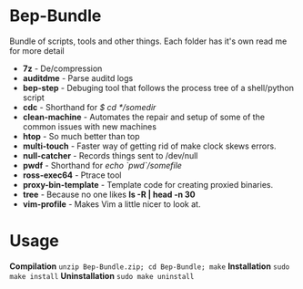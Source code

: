# Bep-Bundle
Bundle of scripts, tools and other things. Each folder has it's own read me for more detail
* **7z** - De/compression
* **auditdme** - Parse auditd logs
* **bep-step** - Debuging tool that follows the process tree of a shell/python script 
* **cdc** - Shorthand for _$ cd */*somedir*_
* **clean-machine** - Automates the repair and setup of some of the common issues with new machines
* **htop** - So much better than top
* **multi-touch** - Faster way of getting rid of make clock skews errors. 
* **null-catcher** - Records things sent to /dev/null
* **pwdf** - Shorthand for _echo \`pwd\`/somefile_
* **ross-exec64** - Ptrace tool
* **proxy-bin-template** - Template code for creating proxied binaries.
* **tree** - Because no one likes __ls -R | head -n 30__
* **vim-profile** - Makes Vim a little nicer to look at. 

# Usage 
**Compilation**
`unzip Bep-Bundle.zip; cd Bep-Bundle; make`
**Installation**
`sudo make install`
**Uninstallation**
`sudo make uninstall`